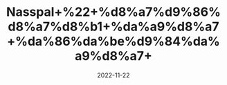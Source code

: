 ---
title: 'Nasspal+%22+%d8%a7%d9%86%d8%a7%d8%b1+%da%a9%d8%a7+%da%86%da%be%d9%84%da%a9%d8%a7+'
date: '2022-11-22' 
metatag: '' 
inventory: '0' 
draft: false 
# meta description 
shortDescripton: 'Anaar+Peel+%22+It+may+helps+treat+some+skin+conditions+and+may+protects+against+hearing+loss.'
description: 'Herbs+%d8%ac%da%91%db%8c+%d8%a8%d9%88%d9%b9%db%8c'
longdescription: ''
tags: ''
brand: ''
subCategory: ''
unit: '250 gm-Pk'
sellCount: '0'
featured: True
# product Price
price: '150.0'
# Product Short Description
shortDescription: 'Anaar+Peel+%22+It+may+helps+treat+some+skin+conditions+and+may+protects+against+hearing+loss.'
productID: 'CBD3482D-9C24-ED11-9968-005056B3A416'
type: 'products'
category: 'Herbs+%d8%ac%da%91%db%8c+%d8%a8%d9%88%d9%b9%db%8c' 
thumnailproduct: 'https://eraconnect.blob.core.windows.net/product-images/aminsaddiquidawakhana/CBD3482D-9C24-ED11-9968-005056B3A416.webp' 
images:
  - image: 'https://eraconnect.blob.core.windows.net/product-images/aminsaddiquidawakhana/CBD3482D-9C24-ED11-9968-005056B3A416.webp'  
Variants:
---